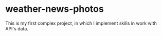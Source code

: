 # weather-news-photos

This is my first complex project, in which I implement skills in work with API's data. 
